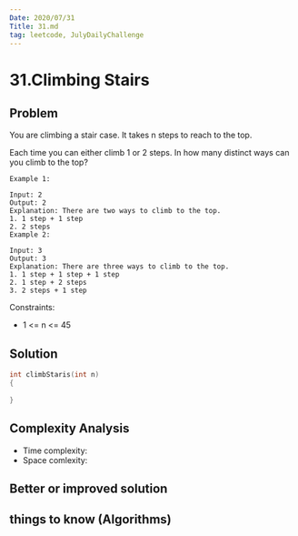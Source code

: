 ```yaml
---
Date: 2020/07/31
Title: 31.md
tag: leetcode, JulyDailyChallenge
---
```

# 31.Climbing Stairs

## Problem
You are climbing a stair case. It takes n steps to reach to the top.

Each time you can either climb 1 or 2 steps. In how many distinct ways can you climb to the top?
```
Example 1:

Input: 2
Output: 2
Explanation: There are two ways to climb to the top.
1. 1 step + 1 step
2. 2 steps
Example 2:

Input: 3
Output: 3
Explanation: There are three ways to climb to the top.
1. 1 step + 1 step + 1 step
2. 1 step + 2 steps
3. 2 steps + 1 step
```
Constraints:
- 1 <= n <= 45
## Solution
```cpp
int climbStaris(int n)
{
    
}
```
## Complexity Analysis
- Time complexity:
- Space comlexity:
## Better or improved solution

## things to know (Algorithms)
